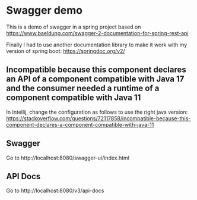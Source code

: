 # Swagger demo

This is a demo of swagger in a spring project based on https://www.baeldung.com/swagger-2-documentation-for-spring-rest-api

Finally I had to use another documentation library to make it work with my version of spring boot: https://springdoc.org/v2/

## Incompatible because this component declares an API of a component compatible with Java 17 and the consumer needed a runtime of a component compatible with Java 11

In Intellij, change the configuration as follows to use the right java version: https://stackoverflow.com/questions/72117858/incompatible-because-this-component-declares-a-component-compatible-with-java-11

## Swagger

Go to http://localhost:8080/swagger-ui/index.html

## API Docs

Go to http://localhost:8080/v3/api-docs